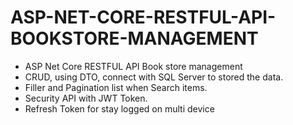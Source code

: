 # ASP-NET-CORE-RESTFUL-API-BOOKSTORE-MANAGEMENT
  + ASP Net Core RESTFUL API Book store management
  + CRUD, using DTO, connect with SQL Server to stored the data.
  + Filler and Pagination list when Search items.
  + Security API with JWT Token.
  + Refresh Token for stay logged on multi device

